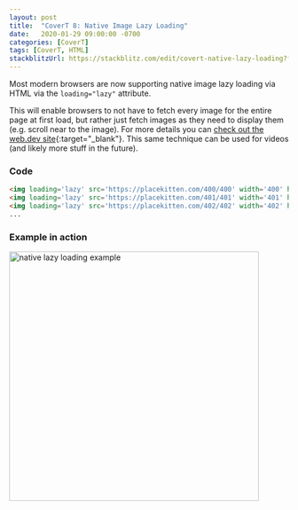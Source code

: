 ```yaml
---
layout: post
title:  "CoverT 8: Native Image Lazy Loading"
date:   2020-01-29 09:00:00 -0700
categories: [CoverT]
tags: [CoverT, HTML]
stackblitzUrl: https://stackblitz.com/edit/covert-native-lazy-loading?file=index.html
---
```


Most modern browsers are now supporting native image lazy loading via HTML via the `loading="lazy"` attribute.

This will enable browsers to not have to fetch every image for the entire page at first load, but rather just fetch images as they need to display them (e.g. scroll near to the image). For more details you can [check out the web.dev site](https://web.dev/native-lazy-loading/){:target="_blank"}. This same technique can be used for videos (and likely more stuff in the future). 

### Code

```html
<img loading='lazy' src='https://placekitten.com/400/400' width='400' height='400' />
<img loading='lazy' src='https://placekitten.com/401/401' width='401' height='401' />
<img loading='lazy' src='https://placekitten.com/402/402' width='402' height='402' />
...
```

### Example in action
<img height="450px" src="/assets/images/native-lazy-loading-example.gif" alt="native lazy loading example" /> 

